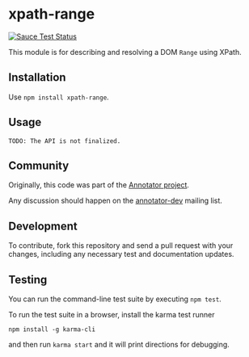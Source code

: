 # xpath-range

[![Sauce Test Status](https://saucelabs.com/browser-matrix/xpath-range.svg)](https://saucelabs.com/u/xpath-range)

This module is for describing and resolving a DOM `Range` using XPath.

## Installation

Use `npm install xpath-range`.

## Usage

    TODO: The API is not finalized.

## Community

Originally, this code was part of the
[Annotator project](http://annotatorjs.org/).

Any discussion should happen on the
[annotator-dev](https://lists.okfn.org/mailman/listinfo/annotator-dev) mailing
list.

## Development

To contribute, fork this repository and send a pull request with your changes,
including any necessary test and documentation updates.

## Testing

You can run the command-line test suite by executing `npm test`.

To run the test suite in a browser, install the karma test runner

    npm install -g karma-cli

and then run `karma start` and it will print directions for debugging.
